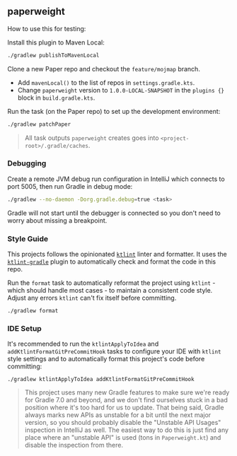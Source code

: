 ## paperweight

How to use this for testing:

Install this plugin to Maven Local:

```bash
./gradlew publishToMavenLocal
```

Clone a new Paper repo and checkout the `feature/mojmap` branch.

* Add `mavenLocal()` to the list of repos in `settings.gradle.kts`.
* Change `paperweight` version to `1.0.0-LOCAL-SNAPSHOT` in the `plugins {}` block in `build.gradle.kts`.

Run the task (on the Paper repo) to set up the development environment:

```bash
./gradlew patchPaper
```

> All task outputs `paperweight` creates goes into `<project-root>/.gradle/caches`.

### Debugging

Create a remote JVM debug run configuration in IntelliJ which connects to port 5005, then run Gradle in debug mode:

```bash
./gradlew --no-daemon -Dorg.gradle.debug=true <task>
```

Gradle will not start until the debugger is connected so you don't need to worry about missing a breakpoint.

### Style Guide

This projects follows the opinionated [`ktlint`](https://ktlint.github.io/) linter and formatter. It uses the
[`ktlint-gradle`](https://github.com/jlleitschuh/ktlint-gradle) plugin to automatically check and format the code in
this repo.

Run the `format` task to automatically reformat the project using `ktlint` - which should handle most cases - to
maintain a consistent code style. Adjust any errors `ktlint` can't fix itself before committing.

```
./gradlew format
```

### IDE Setup

It's recommended to run the `ktlintApplyToIdea` and `addKtlintFormatGitPreCommitHook` tasks to configure your IDE
with `ktlint` style settings and to automatically format this project's code before committing:

```
./gradlew ktlintApplyToIdea addKtlintFormatGitPreCommitHook
```

> This project uses many new Gradle features to make sure we're ready for Gradle 7.0 and beyond, and we don't find
> ourselves stuck in a bad position where it's too hard for us to update. That being said, Gradle always marks new APIs
> as unstable for a bit until the next major version, so you should probably disable the "Unstable API Usages" inspection
> in IntelliJ as well. The easiest way to do this is just find any place where an "unstable API" is used (tons in
> `Paperweight.kt`) and disable the inspection from there.
